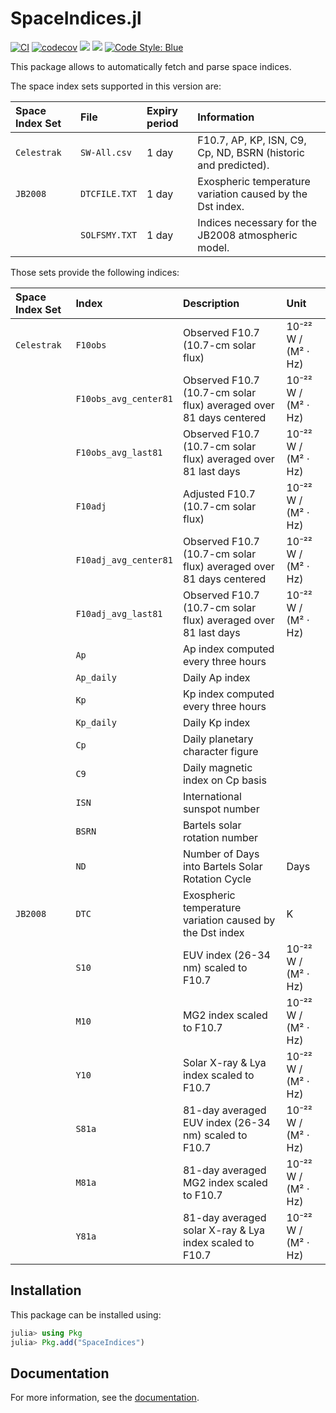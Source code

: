 SpaceIndices.jl
===============

[![CI](https://github.com/JuliaSpace/SpaceIndices.jl/actions/workflows/ci.yml/badge.svg)](https://github.com/JuliaSpace/SpaceIndices.jl/actions/workflows/ci.yml)
[![codecov](https://codecov.io/gh/JuliaSpace/SpaceIndices.jl/branch/main/graph/badge.svg?token=6RTJKQHNPF)](https://codecov.io/gh/JuliaSpace/SpaceIndices.jl)
[![](https://img.shields.io/badge/docs-stable-blue.svg)][docs-stable-url]
[![](https://img.shields.io/badge/docs-dev-blue.svg)][docs-dev-url]
[![Code Style: Blue](https://img.shields.io/badge/code%20style-blue-4495d1.svg)](https://github.com/invenia/BlueStyle)

This package allows to automatically fetch and parse space indices.

The space index sets supported in this version are:

| **Space Index Set** | **File**      | **Expiry period** | **Information**                                                |
|:--------------------|:--------------|:------------------|:---------------------------------------------------------------|
| `Celestrak`         | `SW-All.csv`  | 1 day             | F10.7, AP, KP, ISN, C9, Cp, ND, BSRN (historic and predicted). |
| `JB2008`            | `DTCFILE.TXT` | 1 day             | Exospheric temperature variation caused by the Dst index.      |
|                     | `SOLFSMY.TXT` | 1 day             | Indices necessary for the JB2008 atmospheric model.            |

Those sets provide the following indices:

| **Space Index Set** | **Index**             | **Description**                                                    | **Unit**            |
|:--------------------|:----------------------|:-------------------------------------------------------------------|:--------------------|
| `Celestrak`         | `F10obs`              | Observed F10.7 (10.7-cm solar flux)                                | 10⁻²² W / (M² ⋅ Hz) |
|                     | `F10obs_avg_center81` | Observed F10.7 (10.7-cm solar flux) averaged over 81 days centered | 10⁻²² W / (M² ⋅ Hz) |
|                     | `F10obs_avg_last81`   | Observed F10.7 (10.7-cm solar flux) averaged over 81 last days     | 10⁻²² W / (M² ⋅ Hz) |
|                     | `F10adj`              | Adjusted F10.7 (10.7-cm solar flux)                                | 10⁻²² W / (M² ⋅ Hz) |
|                     | `F10adj_avg_center81` | Observed F10.7 (10.7-cm solar flux) averaged over 81 days centered | 10⁻²² W / (M² ⋅ Hz) |
|                     | `F10adj_avg_last81`   | Observed F10.7 (10.7-cm solar flux) averaged over 81 last days     | 10⁻²² W / (M² ⋅ Hz) |
|                     | `Ap`                  | Ap index computed every three hours                                |                     |
|                     | `Ap_daily`            | Daily Ap index                                                     |                     |
|                     | `Kp`                  | Kp index computed every three hours                                |                     |
|                     | `Kp_daily`            | Daily Kp index                                                     |                     |
|                     | `Cp`                  | Daily planetary character figure                                   |                     |
|                     | `C9`                  | Daily magnetic index on Cp basis                                   |                     |
|                     | `ISN`                 | International sunspot number                                       |                     |
|                     | `BSRN`                | Bartels solar rotation number                                      |                     |
|                     | `ND`                  | Number of Days into Bartels Solar Rotation Cycle                   | Days                |
| `JB2008`            | `DTC`                 | Exospheric temperature variation caused by the Dst index           | K                   |
|                     | `S10`                 | EUV index (26-34 nm) scaled to F10.7                               | 10⁻²² W / (M² ⋅ Hz) |
|                     | `M10`                 | MG2 index scaled to F10.7                                          | 10⁻²² W / (M² ⋅ Hz) |
|                     | `Y10`                 | Solar X-ray & Lya index scaled to F10.7                            | 10⁻²² W / (M² ⋅ Hz) |
|                     | `S81a`                | 81-day averaged EUV index (26-34 nm) scaled to F10.7               | 10⁻²² W / (M² ⋅ Hz) |
|                     | `M81a`                | 81-day averaged MG2 index scaled to F10.7                          | 10⁻²² W / (M² ⋅ Hz) |
|                     | `Y81a`                | 81-day averaged solar X-ray & Lya index scaled to F10.7            | 10⁻²² W / (M² ⋅ Hz) |

## Installation

This package can be installed using:

``` julia
julia> using Pkg
julia> Pkg.add("SpaceIndices")
```

## Documentation

For more information, see the [documentation][docs-stable-url].

[docs-dev-url]: https://juliaspace.github.io/SpaceIndices.jl/dev
[docs-stable-url]: https://juliaspace.github.io/SpaceIndices.jl/stable
